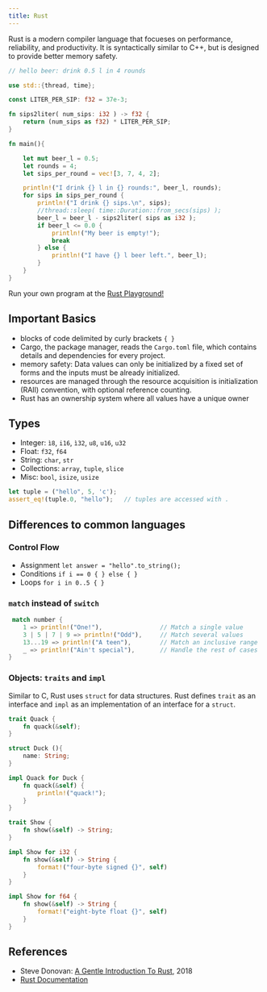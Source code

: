 ```yaml
---
title: Rust
---
```

Rust is a modern compiler language that focueses on performance, reliability, and productivity. It is syntactically similar to C++, but is designed to provide better memory safety.


```rust
// hello beer: drink 0.5 l in 4 rounds

use std::{thread, time};

const LITER_PER_SIP: f32 = 37e-3;

fn sips2liter( num_sips: i32 ) -> f32 {
    return (num_sips as f32) * LITER_PER_SIP;
}

fn main(){

	let mut beer_l = 0.5;
	let rounds = 4;
	let sips_per_round = vec![3, 7, 4, 2];

	println!("I drink {} l in {} rounds:", beer_l, rounds);
	for sips in sips_per_round {
		println!("I drink {} sips.\n", sips);
		//thread::sleep( time::Duration::from_secs(sips) );
		beer_l = beer_l - sips2liter( sips as i32 );
		if beer_l <= 0.0 {
			println!("My beer is empty!");
			break
		} else {
			println!("I have {} l beer left.", beer_l);
		}
	}
}
```

Run your own program at the <a href="https://play.rust-lang.org/?version=stable&mode=debug&edition=2018&code=%2F%2F%20hello%20beer%3A%20drink%200.5%20l%20in%204%20rounds%0A%0Ause%20std%3A%3A%7Bthread%2C%20time%7D%3B%0A%0Aconst%20LITER_PER_SIP%3A%20f32%20%3D%2037e-3%3B%0A%0Afn%20sips2liter(%20num_sips%3A%20i32%20)%20-%3E%20f32%20%7B%0A%20%20%20%20return%20(num_sips%20as%20f32)%20*%20LITER_PER_SIP%3B%0A%7D%0A%0Afn%20main()%7B%0A%0A%09let%20mut%20beer_l%20%3D%200.5%3B%0A%09let%20rounds%20%3D%204%3B%0A%09let%20sips_per_round%20%3D%20vec!%5B3%2C%207%2C%204%2C%202%5D%3B%0A%0A%09println!(%22I%20drink%20%7B%7D%20l%20in%20%7B%7D%20rounds%3A%22%2C%20beer_l%2C%20rounds)%3B%0A%09for%20sips%20in%20sips_per_round%20%7B%0A%09%09println!(%22I%20drink%20%7B%7D%20sips.%5Cn%22%2C%20sips)%3B%0A%09%09%2F%2Fthread%3A%3Asleep(%20time%3A%3ADuration%3A%3Afrom_secs(sips)%20)%3B%0A%09%09beer_l%20%3D%20beer_l%20-%20sips2liter(%20sips%20as%20i32%20)%3B%0A%09%09if%20beer_l%20%3C%3D%200.0%20%7B%0A%09%09%09println!(%22My%20beer%20is%20empty!%22)%3B%0A%09%09%09break%0A%09%09%7D%20else%20%7B%0A%09%09%09println!(%22I%20have%20%7B%7D%20l%20beer%20left.%22%2C%20beer_l)%3B%0A%09%09%7D%0A%09%7D%0A%7D">Rust Playground!</a>


## Important Basics
* blocks of code delimited by curly brackets `{ }`
* Cargo, the package manager, reads the `Cargo.toml` file, which contains details and dependencies for every project.
* memory safety: Data values can only be initialized by a fixed set of forms and the inputs must be already initialized.
* resources are managed through the resource acquisition is initialization (RAII) convention, with optional reference counting.
* Rust has an ownership system where all values have a unique owner

## Types

* Integer: `ì8`, `i16`, `ì32`, `u8`, `u16`, `u32`
* Float: `f32`, `f64`
* String: `char`, `str`
* Collections: `array`, `tuple`, `slice`
* Misc: `bool`, `isize`, `usize`


```rust
let tuple = ("hello", 5, 'c');
assert_eq!(tuple.0, "hello");   // tuples are accessed with .
```


## Differences to common languages


### Control Flow
* Assignment `let answer = "hello".to_string();`
* Conditions `if i == 0 { } else { }`
* Loops `for i in 0..5 { }`



### `match` instead of `switch`

```rust
 match number {
    1 => println!("One!"),                // Match a single value
    3 | 5 | 7 | 9 => println!("Odd"),     // Match several values
    13...19 => println!("A teen"),        // Match an inclusive range
    _ => println!("Ain't special"),       // Handle the rest of cases
}
```


### Objects: `traits` and `impl`
Similar to C, Rust uses `struct` for data structures.
Rust defines `trait` as an interface and `impl` as an implementation of an interface for a `struct`.


```rust
trait Quack {
    fn quack(&self);
}

struct Duck (){
	name: String;
}

impl Quack for Duck {
    fn quack(&self) {
        println!("quack!");
    }
}
```


```rust
trait Show {
    fn show(&self) -> String;
}

impl Show for i32 {
    fn show(&self) -> String {
        format!("four-byte signed {}", self)
    }
}

impl Show for f64 {
    fn show(&self) -> String {
        format!("eight-byte float {}", self)
    }
}
```



## References

* Steve Donovan: [A Gentle Introduction To Rust](https://stevedonovan.github.io/rust-gentle-intro/readme.html), 2018
* [Rust Documentation](https://doc.rust-lang.org/)
